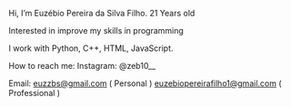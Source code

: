 Hi, I’m Euzébio Pereira da Silva Filho. 21 Years old

Interested in improve my skills in programming

I work with Python, C++, HTML, JavaScript.

How to reach me: 
Instagram: @zeb10__
 
Email: 
euzzbs@gmail.com ( Personal )
euzebiopereirafilho1@gmail.com ( Professional )
